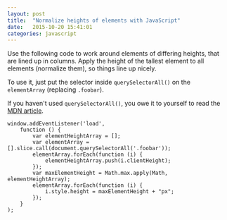 ```yaml
---
layout: post
title:  "Normalize heights of elements with JavaScript"
date:   2015-10-20 15:41:01
categories: javascript
---
```


Use the following code to work around elements of differing heights, that are lined up in columns. Apply the height of the tallest element to all elements (normalize them), so things line up nicely.

To use it, just put the selector inside `querySelectorAll()` on the `elementArray` (replacing `.foobar`).

If you haven't used `querySelectorAll()`, you owe it to yourself to read the [MDN article](https://developer.mozilla.org/en-US/docs/Web/API/Document/querySelectorAll).

    window.addEventListener('load',
        function () {
            var elementHeightArray = [];
            var elementArray = [].slice.call(document.querySelectorAll('.foobar'));
            elementArray.forEach(function (i) {
                elementHeightArray.push(i.clientHeight);
            });
            var maxElementHeight = Math.max.apply(Math, elementHeightArray);
            elementArray.forEach(function (i) {
                i.style.height = maxElementHeight + "px";
            });
        }
    );
